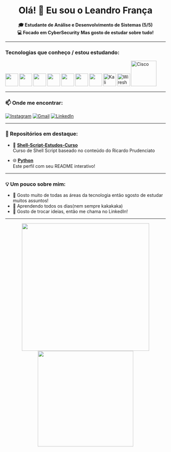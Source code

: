 <h1 align="center">Olá! 👋 Eu sou o Leandro França</h1>

<p align="center">
  <b>🎓 Estudante de Análise e Desenvolvimento de Sistemas (5/5)</b><br>
  <b>💻 Focado em CyberSecurity</b>
  <b>Mas gosto de estudar sobre tudo! </b>

</p>

---

### Tecnologias que conheço / estou estudando:
<p>
  <img src="https://cdn.jsdelivr.net/gh/devicons/devicon/icons/html5/html5-original.svg" width="40"/>
  <img src="https://cdn.jsdelivr.net/gh/devicons/devicon/icons/css3/css3-original.svg" width="40"/>
  <img src="https://cdn.jsdelivr.net/gh/devicons/devicon/icons/javascript/javascript-original.svg" width="40"/>
  <img src="https://cdn.jsdelivr.net/gh/devicons/devicon/icons/react/react-original.svg" width="40"/>
  <img src="https://cdn.jsdelivr.net/gh/devicons/devicon/icons/linux/linux-original.svg" width="40"/>
  <img src="https://cdn.jsdelivr.net/gh/devicons/devicon/icons/bash/bash-original.svg" width="40"/>
  <img src="https://cdn.jsdelivr.net/gh/devicons/devicon/icons/c/c-original.svg" width="40"/>
  <img src="https://upload.wikimedia.org/wikipedia/commons/9/94/Kali-dragon-icon.svg" width="40" alt="Kali Linux"/>
  <img src="https://upload.wikimedia.org/wikipedia/commons/0/00/Wireshark_icon.svg" width="40" alt="Wireshark"/>
  <img src="https://upload.wikimedia.org/wikipedia/commons/3/3e/Cisco_logo_blue_2016.svg" width="80" alt="Cisco"/>
</p>

---

### 📫 Onde me encontrar:

[![Instagram](https://img.shields.io/badge/-Instagram-E4405F?style=for-the-badge&logo=Instagram&logoColor=white)](https://www.instagram.com/seuusuario)
[![Gmail](https://img.shields.io/badge/-Gmail-D14836?style=for-the-badge&logo=Gmail&logoColor=white)](mailto:leandro.alm2003@gmail.com)
[![LinkedIn](https://img.shields.io/badge/-LinkedIn-0077B5?style=for-the-badge&logo=linkedin&logoColor=white)]([https://www.linkedin.com/in/leandro-fran%C3%A7a-350946249](https://www.linkedin.com/in/leandro-fran%C3%A7a-350946249/))

---

### 📂 Repositórios em destaque:

- 🔧 **[Shell-Script-Estudos-Curso](https://github.com/Leandro-de-Almeida-Franca/Shell-Script-Estudos-Curso)**  
  Curso de Shell Script baseado no conteúdo do Ricardo Prudenciato

- 🌐 **[Python]([https://github.com/Leandro-de-Almeida-Franca/Python](https://github.com/Leandro-de-Almeida-Franca/Python))**  
  Este perfil com seu README interativo!

---

### 💡 Um pouco sobre mim:

- 📍 Gosto muito de todas as áreas da tecnologia então sgosto de estudar muitos assuntos!
- 🧠 Aprendendo todos os dias(nem sempre kakakaka)
- 💬 Gosto de trocar ideias, então me chama no LinkedIn!

---

<p align="center">
  <img src="https://github-readme-stats.vercel.app/api?username=Leandro-de-Almeida-Franca&show_icons=true&theme=radical" width="400"/>
  <img src="https://github-readme-stats.vercel.app/api/top-langs/?username=Leandro-de-Almeida-Franca&layout=compact&theme=radical" width="300"/>
</p>
